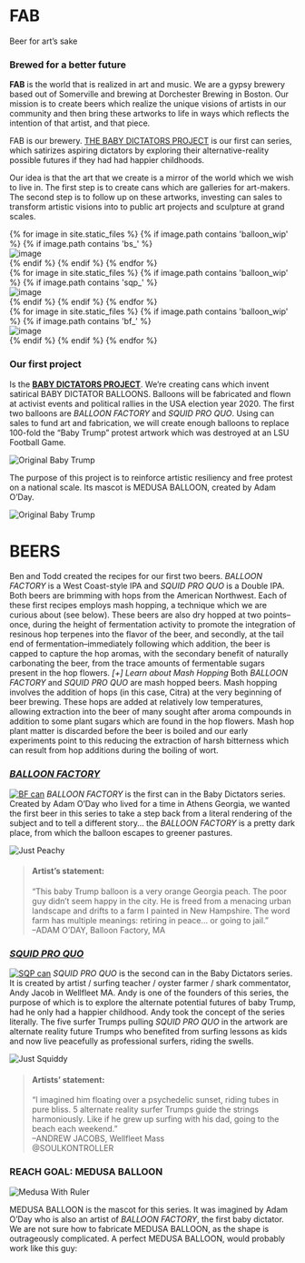    
<h1 id="fab"><span class="fab" id="story">FAB<span></span></span></h1>

<p>Beer for art’s sake</p>
<h3 id="brewed-for-a-better-future">Brewed for a better future</h3>
<p><b>FAB</b> is the world that is realized in art and music. We are a gypsy brewery based out of Somerville and brewing at Dorchester Brewing in Boston. Our mission is to create beers which realize the unique visions of  artists in our community and then bring these artworks to life in ways which reflects the intention of that artist, and that piece.</p>

<p>FAB is our brewery. <a href="/babydictators" class="fancy bd-text">THE BABY DICTATORS PROJECT</a> is our first can series, which satirizes aspiring dictators by exploring their alternative-reality possible futures if they had had happier childhoods.</p>

<p>Our idea is that the art that we create is a mirror of the world which we wish to live in. The first step is to create cans which are galleries for art-makers. The second step is to follow up on these artworks, investing can sales to transform artistic visions into to public art projects and sculpture at grand scales.</p>

<div class="slick-center">
      {% for image in site.static_files %}
          {% if image.path contains 'balloon_wip' %}
          {% if image.path contains 'bs_' %}
                <div class="slick-image">
                  <img src="{{ site.baseurl }}{{ image.path }}" alt="image" class=" " />
              </div>
            {% endif %}
          {% endif %}
      {% endfor %}
</div>

<div class="slick-center">
      {% for image in site.static_files %}
          {% if image.path contains 'balloon_wip' %}
          {% if image.path contains 'sqp_' %}
                <div class="slick-image">
                  <img src="{{ site.baseurl }}{{ image.path }}" alt="image" class=" " />
              </div>
            {% endif %}
          {% endif %}
      {% endfor %}
</div>

<div class="slick-center">
      {% for image in site.static_files %}
          {% if image.path contains 'balloon_wip' %}
          {% if image.path contains 'bf_' %}
                <div class="slick-image">
                  <img src="{{ site.baseurl }}{{ image.path }}" alt="image" class=" " />
              </div>
            {% endif %}
          {% endif %}
      {% endfor %}
</div>

<h3 id="our-first-project">Our first project</h3>

<p>Is the <strong class="bd-text fancy"><a href="/babydictators">BABY DICTATORS PROJECT</a></strong>. We’re creating cans which invent satirical BABY DICTATOR BALLOONS. Balloons will be fabricated and flown at activist events and political rallies in the USA election year 2020. The first two balloons are <em class="bf-text fancy">BALLOON FACTORY</em>  and <em class="sqp-text fancy">SQUID PRO QUO</em>. Using can sales to fund art and fabrication, we will create enough balloons to replace 100-fold the “Baby Trump” protest artwork which was destroyed at an LSU Football Game.</p>

<p><img src="/assets/img/babytrump.jpg" alt="Original Baby Trump" class="img-responsive inline-image image-120 image baby-trump" /></p>

<p>The purpose of this project is to reinforce artistic resiliency and free protest on a national scale. Its mascot is MEDUSA BALLOON, created by Adam O’Day.</p>

<p><img src="/assets/img/Headwithoutgray@0,5x.png" alt="Original Baby Trump" class="img-responsive image left-image image-400" /></p>
<h1 id="beers">BEERS</h1>
<p>Ben and Todd created the recipes for our first two beers. <em class="bf-text fancy">BALLOON FACTORY</em> is a West Coast-style IPA and <em class="sqp-text fancy">SQUID PRO QUO</em> is a Double IPA. Both beers are brimming with hops from the American Northwest. Each of these first recipes employs mash hopping, a technique which we are curious about (see below). These beers are also dry hopped at two points–once, during the height of fermentation activity to promote the integration of resinous hop terpenes into the flavor of the beer, and secondly, at the tail end of fermentation–immediately following which addition, the beer is capped to capture the hop aromas, with the secondary benefit of naturally carbonating the beer, from the trace amounts of fermentable sugars present in the hop flowers.
<em class="technique-header toggle-button" target-id="mash-hop-target">[+] Learn about Mash Hopping</em>
<span class="technique-content toggle-target" id="mash-hop-target">Both <em class="bf-text fancy">BALLOON FACTORY</em> and <em class="sqp-text fancy">SQUID PRO QUO</em> are mash hopped beers. Mash hopping involves the addition of hops (in this case, Citra) at the very beginning of beer brewing. These hops are added at relatively low temperatures, allowing extraction into the beer of many sought after aroma compounds in addition to some plant sugars which are found in the hop flowers. Mash hop plant matter is discarded before the beer is boiled and our early experiments point to this reducing the extraction of harsh bitterness which can result from hop additions during the boiling of wort. </span></p>

<h3 id="balloon-factory"><em class="bf-text fancy can-section"><a href="/cans/bf">BALLOON FACTORY</a></em></h3>
<p><a href="/cans/bf"><img src="/assets/canart/cans_bf_tall_can.png" alt="BF can" class="img-responsive image can-image left-image image-200" /></a>
<em class="bf-text fancy">BALLOON FACTORY</em> is the first can in the Baby Dictators series. Created by Adam O’Day who lived for a time in Athens Georgia, we wanted the first beer in this series to take a step back from a literal rendering of the subject and to tell a different story… the <em class="bf-text fancy">BALLOON FACTORY</em> is a pretty dark place, from which the balloon escapes to greener pastures.</p>

<p><img src="/assets/story/just_peach.png" alt="Just Peachy" class="img-responsive image right-image flyaway image-huge" /></p>

<blockquote>
  <h4 id="artists-statement">Artist’s statement:</h4>
  <p>“This baby Trump balloon is a very orange Georgia peach. The poor guy didn’t seem happy in the city. He is freed from a menacing urban landscape and drifts to a farm I painted in New Hampshire. The word farm has multiple meanings: retiring in peace… or going to jail.”<br />
–ADAM O’DAY, Balloon Factory, MA</p>
</blockquote>

<h3 id="squid-pro-quo"><em class="sqp-text fancy can-section"><a href="/cans/sqp">SQUID PRO QUO</a></em></h3>
<p><a href="/cans/sqp"><img src="/assets/canart/cans_sqp_tall_can.png" alt="SQP can" class="img-responsive can-image image left-image image-200" /></a>
<em class="sqp-text fancy">SQUID PRO QUO</em> is the second can in the Baby Dictators series. It is created by artist / surfing teacher / oyster farmer / shark commentator, Andy Jacob in Wellfleet MA. Andy is one of the founders of this series, the purpose of which is to explore the alternate potential futures of baby Trump, had he only had a happier childhood. Andy took the concept of the series literally. The five surfer Trumps pulling <em class="sqp-text fancy">SQUID PRO QUO</em> in the artwork are alternate reality future Trumps who benefited from surfing lessons as kids and now live peacefully as professional surfers, riding the swells.</p>

<p><img src="/assets/story/squid_head_only.png" alt="Just Squiddy" class="img-responsive image right-image flyaway image-huge" /></p>

<blockquote>
  <h4 id="artists-statement-1">Artists’ statement:</h4>
  <p>“I imagined him floating over a psychedelic sunset, riding tubes in pure bliss. 5 alternate reality surfer Trumps guide the strings harmoniously. Like if he grew up surfing with his dad, going to the beach each weekend.”<br />
–ANDREW JACOBS, Wellfleet Mass<br />
@SOULKONTROLLER</p>
</blockquote>

<h3 id="reach-goal-medusa-balloon">REACH GOAL: MEDUSA BALLOON</h3>
<p><img src="/assets/story/medusa_with_ruler_bw@0,25x.png" alt="Medusa With Ruler" class="img-responsive image image-medusa-ruler" /></p>

<p>MEDUSA BALLOON is the mascot for this series. It was imagined by Adam O’Day who is also an artist of <em class="bf-text fancy">BALLOON FACTORY</em>, the first baby dictator. We are not sure how to fabricate MEDUSA BALLOON, as the shape is outrageously complicated. A perfect MEDUSA BALLOON, would probably work like this guy:</p>
